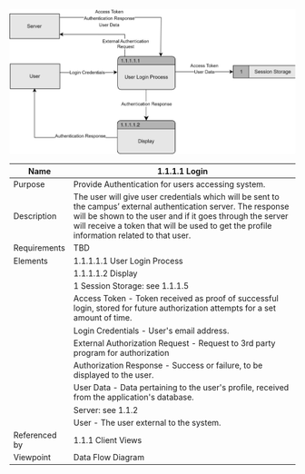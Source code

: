 ![Login DFD](TeamThreeFiles/login%20dfd.svg)

| Name | 1.1.1.1 Login |
| ----------- | ----------- |
| Purpose | Provide Authentication for users accessing system.  |
| Description | The user will give user credentials which will be sent to the campus’ external authentication server. The response will be shown to the user and if it goes through the server will receive a token that will be used to get the profile information related to that user. |
| Requirements | TBD  |
| Elements | 1.1.1.1.1 User Login Process |
|          | 1.1.1.1.2 Display |
|          | 1 Session Storage: see 1.1.1.5 |
|          | Access Token - Token received as proof of successful login, stored for future authorization attempts for a set amount of time. |
|          | Login Credentials - User's email address. |
|          | External Authorization Request - Request to 3rd party program for authorization |
|          | Authorization Response - Success or failure, to be displayed to the user. |
|          | User Data - Data pertaining to the user's profile, received from the application's database. |
|          | Server: see 1.1.2 |
|          | User - The user external to the system. |
| Referenced by | 1.1.1 Client Views  |
| Viewpoint | Data Flow Diagram |

